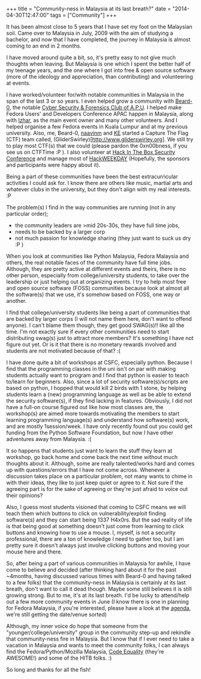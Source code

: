 +++
title = "Community-ness in Malaysia at its last breath?"
date = "2014-04-30T12:47:00"
tags = ["Community"]
+++

It has been almost close to 5 years that I have set my foot on the
Malaysian soil. Came over to Malaysia in July, 2009 with the aim of
studying a bachelor, and now that I have completed, the journey in
Malaysia is almost coming to an end in 2 months.

I have moved around quite a bit, so, it's pretty easy to not give much
thoughts when leaving. But Malaysia is one which I spent the better half
of my teenage years, and the one where I got into free & open source
software (more of the ideology and appreciation, than contributing) and
volunteering at events.

I have worked/volunteer for/with notable communities in Malaysia in the
span of the last 3 or so years. I even helped grow a community with [Beard-0](https://twitter.com/@maxthatsme), the notable [Cyber Security & Forensics Club of A.P.U](https://www.facebook.com/apucsfc). I helped make Fedora Users' and Developers Conference APAC happen in Malaysia, along with [Izhar](http://www.kagesenshi.org), as the main event owner and many other volunteers. And I helped organise a few Fedora events in Kuala Lumpur and at my previous university. Also, me, Beard-0, [naavinm](https://twitter.com/naavinm) and [KE](http://blog.intm.org) started a Capture The Flag (CTF) team called, (GliderSwirley)[http://www.gliderswirley.org]. We still try to play most CTF(s) that we could (please pardon the 0xn00bness, if you see us on CTFTime :P ). I also volunteer at [Hack In The Box Security Conference](http://hitb.org) and manage most of [HackWEEKDAY](http://haxpo.nl/hitb2014ams-hackweekday) (Hopefully, the sponsors and participants were happy about it).

Being a part of these communities have been the best extracurricular activities I could ask for. I know there are others like music, martial arts and whatever clubs in the university, but they don't align with my real interests. :P

The problem(s) I find in the way communities are running (not in any particular order);

-  the community leaders are >mid 20s-30s, they have full time jobs,
-  needs to be backed by a larger corp
-  not much passion for knowledge sharing (they just want to suck us dry :P )

When you look at communities like Python Malaysia, Fedora Malaysia and others, the real notable faces of the community have full time jobs. Although, they are pretty active at different events and theirs, there is no other person, especially from college/university students, to take over the leadership or just helping out at organizing events. I try to help most free and open source software (FOSS) communities because look at almost all the software(s) that we use, it's somehow based on FOSS, one way or another.

I find that college/university students like being a part of communities that are backed by larger corps (I will not name them here, don't want to offend anyone). I can't blame them though, they get good SWAG(s)!! like all the time. I'm not exactly sure if every other communities need to start distributing swag(s) just to attract more members? It's something I have not figure out yet. Or is it that there is no monetary rewards involved and students are not motivated because of that? :(

I have done quite a bit of workshops at CSFC, especially python. Because I find that the programming classes in the uni isn't on par with making students actually want to program and I find that python is easier to teach to/learn for beginners. Also, since a lot of security software(s)/scripts are based on python, I hopped that would kill 2 birds with 1 stone, by helping students learn a (new) programming language as well as be able to extend the security software(s), if they find lacking in features. Obviously, I did not have a full-on course figured out like how most classes are, the workshop(s) are aimed more towards motivating the members to start learning programming language(s) and understand how software(s) work, and are mostly 1session/week. I have only recently found out you could get funding from the Python Software Foundation, but now I have other adventures away from Malaysia. :(

It so happens that students just want to learn the stuff they learn at workshop, go back home and come back the next time without much thoughts about it. Although, some are really talented/works hard and comes up with questions/errors that I have not come across. Whenever a discussion takes place on a particular problem, not many wants to chime in with their ideas, they like to just keep quiet or agree to it. Not sure if the agreeing part is for the sake of agreeing or they're just afraid to voice out their opinions?

Also, I guess most students visioned that coming to CSFC means we will teach them which buttons to click on vulnerability/exploit finding software(s) and they can start being 1337 H4x0rs. But the sad reality of life is that being good at something doesn't just come from learning to click buttons and knowing how to use a mouse. I, myself, is not a security professional, there are a ton of knowledge I need to gather too, but I am pretty sure it doesn't always just involve clicking buttons and moving your mouse here and there.

So, after being a part of various communities in Malaysia for awhile, I have come to believe and decided (after thinking hard about it for the past ~4months, having discussed various times with Beard-0 and having talked to a few folks) that the community-ness in Malaysia is certainly at its last breath, don't want to call it dead though. Maybe some still believes it is still growing strong. But to me, it's at its last breath. I'd be lucky to attend/help out a few more community events in June (I know there is one in planning for Fedora Malaysia, if you're interested, please have a look at the [agenda](https://fedoraproject.org/wiki/Ambassadors/MalaysianTeam/Events/Fedora_Malaysia_Planning_Meeting_2014), we're still getting the date/venue sorted)

Although, my inner voice do hope that someone from the "younger/college/university" group in the community step-up and rekindle that community-ness fire in Malaysia. But I know that if I ever need to take a vacation in Malaysia and wants to meet the community folks, I can always find the Fedora/Python/Mozilla Malaysia, [Code Equality](http://codeequality.org) (they're AWESOME!) and some of the HITB folks. :)

So long and thanks for all the fish!

